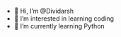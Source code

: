 - 👋 Hi, I’m @Dividarsh
- 👀 I’m interested in learning coding
- 🌱 I’m currently learning Python


<!---
Dividarsh/Dividarsh is a ✨ special ✨ repository because its `README.md` (this file) appears on your GitHub profile.
You can click the Preview link to take a look at your changes.
--->
